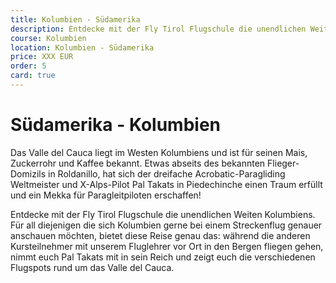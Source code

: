 ```yaml
---
title: Kolumbien - Südamerika
description: Entdecke mit der Fly Tirol Flugschule die unendlichen Weiten Kolumbiens. Für all diejenigen die sich Kolumbien gerne bei einem Streckenflug genauer anschauen möchten, bietet diese Reise genau das: während die anderen Kursteilnehmer mit unserem Fluglehrer vor Ort in den Bergen fliegen gehen, nimmt euch Pal Takats mit in sein Reich und zeigt euch die verschiedenen Flugspots rund um das Valle del Cauca. 
course: Kolumbien
location: Kolumbien - Südamerika
price: XXX EUR
order: 5
card: true
---
```


# Südamerika - Kolumbien

Das Valle del Cauca liegt im Westen Kolumbiens und ist für seinen Mais, Zuckerrohr und Kaffee bekannt. Etwas abseits des bekannten Flieger-Domizils in Roldanillo, hat sich der dreifache Acrobatic-Paragliding Weltmeister und X-Alps-Pilot Pal Takats in Piedechinche einen Traum erfüllt und ein Mekka für Paragleitpiloten erschaffen!

Entdecke mit der Fly Tirol Flugschule die unendlichen Weiten Kolumbiens. Für all diejenigen die sich Kolumbien gerne bei einem Streckenflug genauer anschauen möchten, bietet diese Reise genau das: während die anderen Kursteilnehmer mit unserem Fluglehrer vor Ort in den Bergen fliegen gehen, nimmt euch Pal Takats mit in sein Reich und zeigt euch die verschiedenen Flugspots rund um das Valle del Cauca. 
